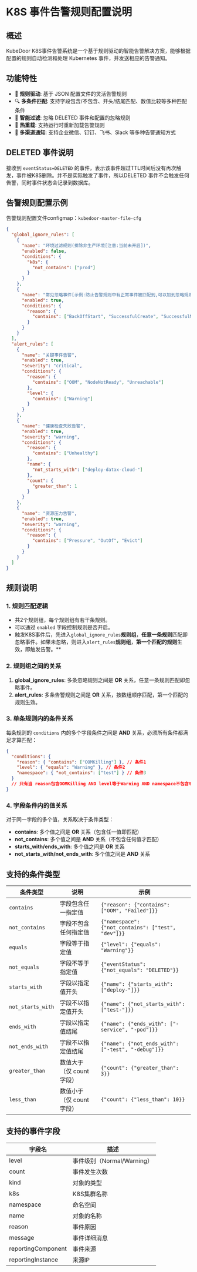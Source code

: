 # K8S 事件告警规则配置说明

## 概述

KubeDoor K8S事件告警系统是一个基于规则驱动的智能告警解决方案，能够根据配置的规则自动检测和处理 Kubernetes 事件，并发送相应的告警通知。

## 功能特性

- 🎯 **规则驱动**: 基于 JSON 配置文件的灵活告警规则
- 🔍 **多条件匹配**: 支持字段包含/不包含、开头/结尾匹配、数值比较等多种匹配条件
- 🚫 **智能过滤**: 忽略 DELETED 事件和配置的忽略规则
- 🔄 **热重载**: 支持运行时重新加载告警规则
- 📱 **多渠道通知**: 支持企业微信、钉钉、飞书、Slack 等多种告警通知方式

## DELETED 事件说明

接收到 `eventStatus=DELETED` 的事件，表示该事件超过TTL时间后没有再次触发，事件被K8S删除。并不是实际触发了事件，所以DELETED 事件不会触发任何告警，同时事件状态会记录到数据库。

## 告警规则配置示例

告警规则配置文件configmap：`kubedoor-master-file-cfg`

```json
{
  "global_ignore_rules": [
    {
      "name": "环境过滤规则(排除非生产环境[注意:当前未开启])",
      "enabled": false,
      "conditions": {
        "k8s": {
          "not_contains": ["prod"]
        }
      }
    },
    {
      "name": "常见忽略事件[示例:防止告警规则中有正常事件被匹配到,可以加到忽略规则中]",
      "enabled": true,
      "conditions": {
        "reason": {
          "contains": ["BackOffStart", "SuccessfulCreate", "SuccessfulMountVolume"]
        }
      }
    }
  ],
  "alert_rules": [
    {
      "name": "关键事件告警",
      "enabled": true,
      "severity": "critical",
      "conditions": {
        "reason": {
          "contains": ["OOM", "NodeNotReady", "Unreachable"]
        },
        "level": {
          "contains": ["Warning"]
        }
      }
    },
    {
      "name": "健康检查失败告警",
      "enabled": true,
      "severity": "warning",
      "conditions": {
        "reason": {
          "contains": ["Unhealthy"]
        },
        "name": {
          "not_starts_with": ["deploy-datax-cloud-"]
        },
        "count": {
          "greater_than": 1
        }
      }
    },
    {
      "name": "资源压力告警",
      "enabled": true,
      "severity": "warning",
      "conditions": {
        "reason": {
          "contains": ["Pressure", "OutOf", "Evict"]
        }
      }
    }
  ]
}
```

## 规则说明

### 1. 规则匹配逻辑

- 共2个规则组，每个规则组有若干条规则。
- 可以通过 `enabled` 字段控制规则是否开启。
- 触发K8S事件后，先进入`global_ignore_rules`**规则组**，**任意一条规则**匹配即忽略事件。如果未忽略，则进入`alert_rules`**规则组**，**第一个匹配的规则**生效，即触发告警。**

### 2. 规则组之间的关系

1. **global_ignore_rules**: 多条忽略规则之间是 **OR** 关系，任意一条规则匹配即忽略事件。
2. **alert_rules**: 多条告警规则之间是 **OR** 关系，按数组顺序匹配，第一个匹配的规则生效。

### 3. 单条规则内的条件关系

每条规则的 `conditions` 内的多个字段条件之间是 **AND** 关系，必须所有条件都满足才算匹配：

```json
{
  "conditions": {
    "reason": { "contains": ["OOMKilling"] }, // 条件1
    "level": { "equals": "Warning" }, // 条件2
    "namespace": { "not_contains": ["test"] } // 条件3
  }
  // 只有当 reason包含OOMKilling AND level等于Warning AND namespace不包含test 时才匹配
}
```

### 4. 字段条件内的值关系

对于同一字段的多个值，关系取决于条件类型：

- **contains**: 多个值之间是 **OR** 关系（包含任一值即匹配）
- **not_contains**: 多个值之间是 **AND** 关系（不包含任何值才匹配）
- **starts_with/ends_with**: 多个值之间是 **OR** 关系
- **not_starts_with/not_ends_with**: 多个值之间是 **AND** 关系

## 支持的条件类型

| 条件类型          | 说明                      | 示例                                               |
| ----------------- | ------------------------- | -------------------------------------------------- |
| `contains`        | 字段包含任一指定值        | `{"reason": {"contains": ["OOM", "Failed"]}}`      |
| `not_contains`    | 字段不包含任何指定值      | `{"namespace": {"not_contains": ["test", "dev"]}}` |
| `equals`          | 字段等于指定值            | `{"level": {"equals": "Warning"}}`                 |
| `not_equals`      | 字段不等于指定值          | `{"eventStatus": {"not_equals": "DELETED"}}`       |
| `starts_with`     | 字段以指定值开头          | `{"name": {"starts_with": ["deploy-"]}}`           |
| `not_starts_with` | 字段不以指定值开头        | `{"name": {"not_starts_with": ["test-"]}}`         |
| `ends_with`       | 字段以指定值结尾          | `{"name": {"ends_with": ["-service", "-pod"]}}`    |
| `not_ends_with`   | 字段不以指定值结尾        | `{"name": {"not_ends_with": ["-test", "-debug"]}}` |
| `greater_than`    | 数值大于（仅 count 字段） | `{"count": {"greater_than": 3}}`                   |
| `less_than`       | 数值小于（仅 count 字段） | `{"count": {"less_than": 10}}`                     |

## 支持的事件字段

| 字段名 | 描述 |
|--------|------|
| level | 事件级别（Normal/Warning） |
| count | 事件发生次数 |
| kind | 对象的类型 |
| k8s | K8S集群名称 |
| namespace | 命名空间 |
| name | 对象的名称 |
| reason | 事件原因 |
| message | 事件详细消息 |
| reportingComponent | 事件来源 |
| reportingInstance | 来源IP |

